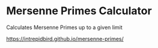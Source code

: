 # Mersenne Primes Calculator

Calculates Mersenne Primes up to a given limit

https://intrepidbird.github.io/mersenne-primes/
